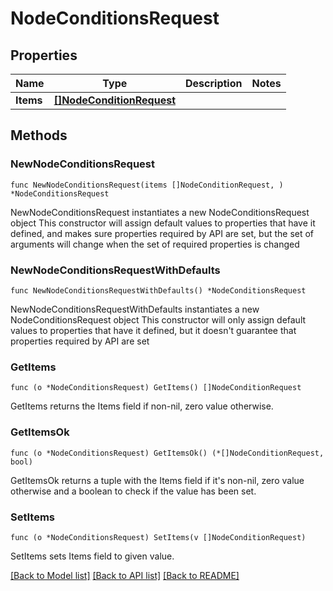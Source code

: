 # NodeConditionsRequest

## Properties

Name | Type | Description | Notes
------------ | ------------- | ------------- | -------------
**Items** | [**[]NodeConditionRequest**](NodeConditionRequest.md) |  | 

## Methods

### NewNodeConditionsRequest

`func NewNodeConditionsRequest(items []NodeConditionRequest, ) *NodeConditionsRequest`

NewNodeConditionsRequest instantiates a new NodeConditionsRequest object
This constructor will assign default values to properties that have it defined,
and makes sure properties required by API are set, but the set of arguments
will change when the set of required properties is changed

### NewNodeConditionsRequestWithDefaults

`func NewNodeConditionsRequestWithDefaults() *NodeConditionsRequest`

NewNodeConditionsRequestWithDefaults instantiates a new NodeConditionsRequest object
This constructor will only assign default values to properties that have it defined,
but it doesn't guarantee that properties required by API are set

### GetItems

`func (o *NodeConditionsRequest) GetItems() []NodeConditionRequest`

GetItems returns the Items field if non-nil, zero value otherwise.

### GetItemsOk

`func (o *NodeConditionsRequest) GetItemsOk() (*[]NodeConditionRequest, bool)`

GetItemsOk returns a tuple with the Items field if it's non-nil, zero value otherwise
and a boolean to check if the value has been set.

### SetItems

`func (o *NodeConditionsRequest) SetItems(v []NodeConditionRequest)`

SetItems sets Items field to given value.



[[Back to Model list]](../README.md#documentation-for-models) [[Back to API list]](../README.md#documentation-for-api-endpoints) [[Back to README]](../README.md)


